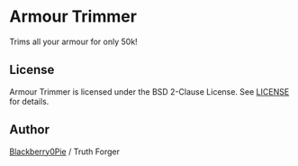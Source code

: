 # Armour Trimmer
Trims all your armour for only 50k!

## License
Armour Trimmer is licensed under the BSD 2-Clause License. See [LICENSE](https://github.com/Blackberry0Pie/armour-trimmer/blob/master/LICENSE) for details.

## Author
[Blackberry0Pie](https://github.com/Blackberry0Pie) / Truth Forger
